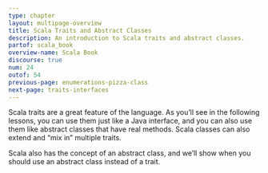```yaml
---
type: chapter
layout: multipage-overview
title: Scala Traits and Abstract Classes
description: An introduction to Scala traits and abstract classes.
partof: scala_book
overview-name: Scala Book
discourse: true
num: 24
outof: 54
previous-page: enumerations-pizza-class
next-page: traits-interfaces
---
```



Scala traits are a great feature of the language. As you’ll see in the following lessons, you can use them just like a Java interface, and you can also use them like abstract classes that have real methods. Scala classes can also extend and “mix in” multiple traits.

Scala also has the concept of an abstract class, and we’ll show when you should use an abstract class instead of a trait.





